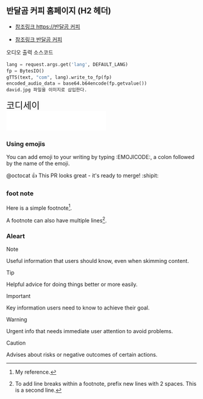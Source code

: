 ## 반달곰 커피 홈페이지 (H2 헤더)

* [참조링크 https://반달곰 커피](https://github.com/nttkor/david/blob/main/README.md)  

* [참조링크 반달곰 커피](https://반달곰%20커피])  

오디오 출력 소스코드

```python
lang = request.args.get('lang', DEFAULT_LANG)
fp = BytesIO()
gTTS(text, "com", lang).write_to_fp(fp)
encoded_audio_data = base64.b64encode(fp.getvalue())
david.jpg 파일을 이미지로 삽입한다.
```
<font size="5"> 코디세이 </font>  
[![코디세이](logo_white.png)](https://usr.codyssey.kr/)

### Using emojis

You can add emoji to your writing by typing :EMOJICODE:, a colon followed by the name of the emoji.

@octocat :+1: This PR looks great - it's ready to merge! :shipit:

### foot note  
Here is a simple footnote[^1].

A footnote can also have multiple lines[^2].

[^1]: My reference.  
[^2]: To add line breaks within a footnote, prefix new lines with 2 spaces.
  This is a second line.

### Aleart
>[!NOTE]
> Useful information that users should know, even when skimming content.

> [!TIP]
> Helpful advice for doing things better or more easily.

> [!IMPORTANT]
> Key information users need to know to achieve their goal.

> [!WARNING]
> Urgent info that needs immediate user attention to avoid problems.

> [!CAUTION]
> Advises about risks or negative outcomes of certain actions.
